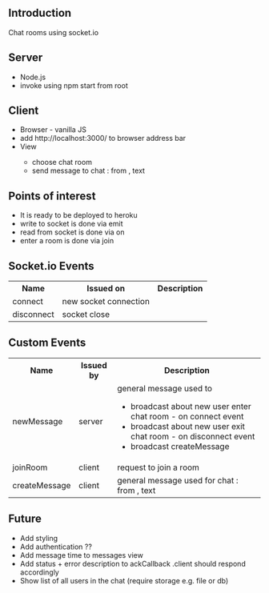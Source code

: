 <h2>Introduction</h2>
Chat rooms using socket.io

<h2>Server</h2>
<ul>
<li>Node.js</li>
<li>invoke using npm start from root</li>
</ul>

<h2>Client</h2>
<ul>
<li>Browser - vanilla JS</li>
<li>add http://localhost:3000/ to browser address bar</li>
<li>View</li>
<ul>
<li>choose chat room</li>
<li>send message to chat : from , text</li>
</ul>
</ul>



<h2>Points of interest</h2>
<ul>
<li>It is ready to be deployed to heroku</li>
<li>write to socket is done via emit</li>
<li>read from socket is done via on</li>
<li>enter a room is done via join</li>
</ul>

<h2>Socket.io Events</h2>
<table>
  <tr>
    <th>Name</th>
    <th>Issued on</th> 
    <th>Description</th>
  </tr>
  <tr>
    <td>connect</td>
    <td>new socket connection</td> 
    <td></td>
  </tr>
  <tr>
    <td>disconnect</td>
    <td>socket close</td> 
    <td></td>
  </tr>
</table>

<h2>Custom Events</h2>
<table>
  <tr>
    <th>Name</th>
    <th>Issued by</th> 
    <th>Description</th>
  </tr>
  <tr>
    <td>newMessage</td>
    <td>server</td> 
    <td>general message used to
    <ul>
    <li>broadcast about new user enter chat room - on connect event</li>
    <li>broadcast about new user exit chat room - on disconnect event</li>
    <li>broadcast createMessage</li>
    </ul>
     </td>
  </tr>
  <tr>
    <td>joinRoom</td>
    <td>client</td> 
    <td>request to join a room</td>
  </tr>
  <tr>
    <td>createMessage</td>
    <td>client</td> 
    <td>general message used for chat : from , text</td>
  </tr>
</table>


<h2>Future</h2>
<ul>
<li>Add styling</li>
<li>Add authentication ??</li>
<li>Add message time to messages view</li>
<li>Add status + error description to ackCallback .client should respond accordingly </li>
<li>Show list of all users in the chat (require storage e.g. file or db) 
</ul>